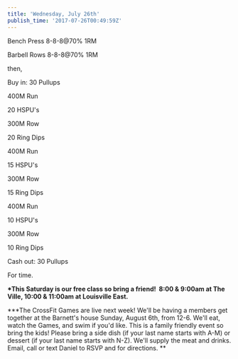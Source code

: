 ```yaml
---
title: 'Wednesday, July 26th'
publish_time: '2017-07-26T00:49:59Z'
---
```


Bench Press 8-8-8\@70% 1RM

Barbell Rows 8-8-8\@70% 1RM

then,

Buy in: 30 Pullups

400M Run

20 HSPU's

300M Row

20 Ring Dips

400M Run

15 HSPU's

300M Row

15 Ring Dips

400M Run

10 HSPU's

300M Row

10 Ring Dips

Cash out: 30 Pullups

For time.

**\*This Saturday is our free class so bring a friend!  8:00 & 9:00am at
The Ville, 10:00 & 11:00am at Louisville East.**

**\*The CrossFit Games are live next week! We'll be having a members get
together at the Barnett's house Sunday, August 6th, from 12-6. We'll
eat, watch the Games, and swim if you'd like. This is a family friendly
event so bring the kids! Please bring a side dish (if your last name
starts with A-M) or dessert (if your last name starts with N-Z). We'll
supply the meat and drinks. Email, call or text Daniel to RSVP and for
directions. **

